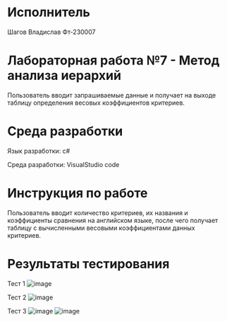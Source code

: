 # Исполнитель
Шагов Владислав
Фт-230007

# Лабораторная работа №7 - Метод анализа иерархий
Пользователь вводит запрашиваемые данные и получает на выходе таблицу определения весовых коэффициентов критериев.

# Среда разработки

Язык разработки: c#

Среда разработки: VisualStudio code

# Инструкция по работе
Пользователь вводит количество критериев, их названия и коэффициенты сравнения на английском языке, после чего получает таблицу с вычисленными весовыми коэффициентами данных критериев.

# Результаты тестирования

Тест 1
![image](https://github.com/user-attachments/assets/8c723a13-ab89-47e1-ae75-f1978a3fb7a4)

Тест 2
![image](https://github.com/user-attachments/assets/61be6f2e-c505-4b5b-94c1-f122e13e4016)

Тест 3
![image](https://github.com/user-attachments/assets/c88a5fcd-c93a-4161-ab5c-5b3bfd1bca55)
![image](https://github.com/user-attachments/assets/f278064b-89fa-4519-abd6-61fb5d5740cf)
